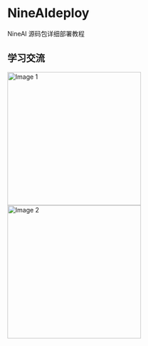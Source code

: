 # NineAIdeploy
NineAI 源码包详细部署教程

## 学习交流

<div>
  <img src="https://example.com/image1.jpg" alt="Image 1" style="display: inline-block; width: 300px;">
  <img src="https://example.com/image2.jpg" alt="Image 2" style="display: inline-block; width: 300px;">
</div>